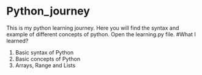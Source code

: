 # Python_journey
This is my python learning journey. Here you will find the syntax and example of different concepts of python.
Open the learning.py file.
#What I learned?
1. Basic syntax of Python
2. Basic concepts of Python
3. Arrays, Range and Lists
